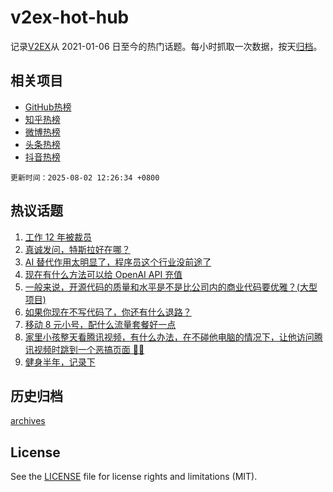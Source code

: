 # v2ex-hot-hub

 记录[V2EX](https://www.v2ex.com/)从 2021-01-06 日至今的热门话题。每小时抓取一次数据，按天[归档](archives)。
 
 ## 相关项目

- [GitHub热榜](https://github.com/snaildev/github-hot-hub)
- [知乎热榜](https://github.com/snaildev/zhihu-hot-hub)
- [微博热榜](https://github.com/snaildev/weibo-hot-hub)
- [头条热榜](https://github.com/snaildev/toutiao-hot-hub)
- [抖音热榜](https://github.com/snaildev/douyin-hot-hub)


 `更新时间：2025-08-02 12:26:34 +0800`

## 热议话题

1. [工作 12 年被裁员](https://www.v2ex.com/t/1149296)
1. [真诚发问，特斯拉好在哪？](https://www.v2ex.com/t/1149297)
1. [AI 替代作用太明显了，程序员这个行业没前途了](https://www.v2ex.com/t/1149260)
1. [现在有什么方法可以给 OpenAI API 充值](https://www.v2ex.com/t/1149303)
1. [一般来说，开源代码的质量和水平是不是比公司内的商业代码要优雅？(大型项目)](https://www.v2ex.com/t/1149306)
1. [如果你现在不写代码了，你还有什么退路？](https://www.v2ex.com/t/1149335)
1. [移动 8 元小号，配什么流量套餐好一点](https://www.v2ex.com/t/1149265)
1. [家里小孩整天看腾讯视频，有什么办法，在不碰他电脑的情况下，让他访问腾讯视频时跳到一个恶搞页面 😤😤](https://www.v2ex.com/t/1149373)
1. [健身半年，记录下](https://www.v2ex.com/t/1149269)

## 历史归档

[archives](archives)

## License

See the [LICENSE](LICENSE) file for license rights and limitations (MIT).
